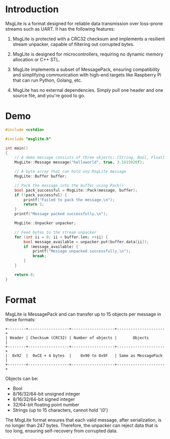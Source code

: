 # Introduction

MsgLite is a format designed for reliable data transmission over loss-prone streams such as UART. It has the following features:

1. MsgLite is protected with a CRC32 checksum and implements a resilient stream unpacker, capable of filtering out corrupted bytes.

2. MsgLite is designed for microcontrollers, requiring no dynamic memory allocation or C++ STL.

3. MsgLite implements a subset of MessagePack, ensuring compatibility and simplifying communication with high-end targets like Raspberry Pi that can run Python, Golang, etc.

4. MsgLite has no external dependencies. Simply pull one header and one source file, and you're good to go.

# Demo
```cpp
#include <cstdio>

#include "msglite.h"

int main()
{
    // A demo message consists of three objects: [String, Bool, Float]
    MsgLite::Message message("helloworld", true, 3.1415926f);

    // A byte array that can hold any MsgLite message
    MsgLite::Buffer buffer;

    // Pack the message into the buffer using Pack()
    bool pack_successful = MsgLite::Pack(message, buffer);
    if (!pack_successful) {
        printf("Failed to pack the message.\n");
        return 1;
    }
    printf("Message packed successfully.\n");

    MsgLite::Unpacker unpacker;

    // Feed bytes to the stream unpacker
    for (int ii = 0; ii < buffer.len; ++ii) {
        bool message_available = unpacker.put(buffer.data[ii]);
        if (message_available) {
            printf("Message unpacked successfully.\n");
            break;
        }
    }

    return 0;
}
```

# Format
MsgLite is MessagePack and can transfer up to 15 objects per message in these formats:
```
+--------+------------------+-------------------+---------------------+
| Header | Checksum (CRC32) | Number of objects |       Objects       |
+--------+------------------+-------------------+---------------------+
|  0x92  |  0xCE + 4 bytes  |    0x90 to 0x9F   | Same as MessagePack |
+--------+------------------+-------------------+---------------------+
```
Objects can be:
- Bool
- 8/16/32/64-bit unsigned integer
- 8/16/32/64-bit signed integer
- 32/64-bit floating point number
- Strings (up to 15 characters, cannot hold '\0')

The MsgLite format ensures that each valid message, after serialization, is no longer than 247 bytes. Therefore, the unpacker can reject data that is too long, ensuring self-recovery from corrupted data.

